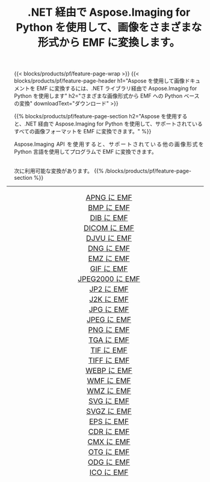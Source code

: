 ﻿---
title: .NET 経由で Aspose.Imaging for Python を使用して、画像をさまざまな形式から EMF に変換します。 
weight: 3920
url: /ja/python-net/conversion/to/emf 
lang: ja
langdirlevel: 2
locales: zh-hans,ja,it,ru,de,es,fr,nl,id,lt,pl,pt,vi,tr,ko,zh-hant,ar,hi,th,sv,cs,uk,he
description: .NET ライブラリ経由で Aspose.Imaging for Python を使用して、さまざまな形式から EMF に変換できます。
---

{{< blocks/products/pf/feature-page-wrap >}}
{{< blocks/products/pf/feature-page-header h1="Aspose を使用して画像ドキュメントを EMF に変換するには、.NET ライブラリ経由で Aspose.Imaging for Python を使用します" h2="さまざまな画像形式から EMF への Python ベースの変換" downloadText="ダウンロード" >}}


{{% blocks/products/pf/feature-page-section  h2="Aspose を使用すると、.NET 経由で Aspose.Imaging for Python を使用して、サポートされているすべての画像フォーマットを EMF に変換できます。" %}}
<p align=justify>Aspose.Imaging API を使用すると、サポートされている他の画像形式を Python 言語を使用してプログラムで EMF に変換できます。</p>
<br/>
次に利用可能な変換があります。
{{% /blocks/products/pf/feature-page-section %}}
<div class="container-fluid productfamilypage bg-gray">
    <div class="convertypes bg-gray agp-content section">
        <div class="container">
		<hr style="margin-left:-20px;"/>
		<div class="row other-converters" style="gap: 10px;font-size: 19px;text-align:center;">
		    <div class='col-md-2 other-converter remove-lp remove-rp'><a href="/imaging/ja/python-net/conversion/apng-to-emf" style="padding:15px;">APNG に EMF</a></div>
<div class='col-md-2 other-converter remove-lp remove-rp'><a href="/imaging/ja/python-net/conversion/bmp-to-emf" style="padding:15px;">BMP に EMF</a></div>
<div class='col-md-2 other-converter remove-lp remove-rp'><a href="/imaging/ja/python-net/conversion/dib-to-emf" style="padding:15px;">DIB に EMF</a></div>
<div class='col-md-2 other-converter remove-lp remove-rp'><a href="/imaging/ja/python-net/conversion/dicom-to-emf" style="padding:15px;">DICOM に EMF</a></div>
<div class='col-md-2 other-converter remove-lp remove-rp'><a href="/imaging/ja/python-net/conversion/djvu-to-emf" style="padding:15px;">DJVU に EMF</a></div>
<div class='col-md-2 other-converter remove-lp remove-rp'><a href="/imaging/ja/python-net/conversion/dng-to-emf" style="padding:15px;">DNG に EMF</a></div>
<div class='col-md-2 other-converter remove-lp remove-rp'><a href="/imaging/ja/python-net/conversion/emz-to-emf" style="padding:15px;">EMZ に EMF</a></div>
<div class='col-md-2 other-converter remove-lp remove-rp'><a href="/imaging/ja/python-net/conversion/gif-to-emf" style="padding:15px;">GIF に EMF</a></div>
<div class='col-md-2 other-converter remove-lp remove-rp'><a href="/imaging/ja/python-net/conversion/jpeg2000-to-emf" style="padding:15px;">JPEG2000 に EMF</a></div>
<div class='col-md-2 other-converter remove-lp remove-rp'><a href="/imaging/ja/python-net/conversion/jp2-to-emf" style="padding:15px;">JP2 に EMF</a></div>
<div class='col-md-2 other-converter remove-lp remove-rp'><a href="/imaging/ja/python-net/conversion/j2k-to-emf" style="padding:15px;">J2K に EMF</a></div>
<div class='col-md-2 other-converter remove-lp remove-rp'><a href="/imaging/ja/python-net/conversion/jpg-to-emf" style="padding:15px;">JPG に EMF</a></div>
<div class='col-md-2 other-converter remove-lp remove-rp'><a href="/imaging/ja/python-net/conversion/jpeg-to-emf" style="padding:15px;">JPEG に EMF</a></div>
<div class='col-md-2 other-converter remove-lp remove-rp'><a href="/imaging/ja/python-net/conversion/png-to-emf" style="padding:15px;">PNG に EMF</a></div>
<div class='col-md-2 other-converter remove-lp remove-rp'><a href="/imaging/ja/python-net/conversion/tga-to-emf" style="padding:15px;">TGA に EMF</a></div>
<div class='col-md-2 other-converter remove-lp remove-rp'><a href="/imaging/ja/python-net/conversion/tif-to-emf" style="padding:15px;">TIF に EMF</a></div>
<div class='col-md-2 other-converter remove-lp remove-rp'><a href="/imaging/ja/python-net/conversion/tiff-to-emf" style="padding:15px;">TIFF に EMF</a></div>
<div class='col-md-2 other-converter remove-lp remove-rp'><a href="/imaging/ja/python-net/conversion/webp-to-emf" style="padding:15px;">WEBP に EMF</a></div>
<div class='col-md-2 other-converter remove-lp remove-rp'><a href="/imaging/ja/python-net/conversion/wmf-to-emf" style="padding:15px;">WMF に EMF</a></div>
<div class='col-md-2 other-converter remove-lp remove-rp'><a href="/imaging/ja/python-net/conversion/wmz-to-emf" style="padding:15px;">WMZ に EMF</a></div>
<div class='col-md-2 other-converter remove-lp remove-rp'><a href="/imaging/ja/python-net/conversion/svg-to-emf" style="padding:15px;">SVG に EMF</a></div>
<div class='col-md-2 other-converter remove-lp remove-rp'><a href="/imaging/ja/python-net/conversion/svgz-to-emf" style="padding:15px;">SVGZ に EMF</a></div>
<div class='col-md-2 other-converter remove-lp remove-rp'><a href="/imaging/ja/python-net/conversion/eps-to-emf" style="padding:15px;">EPS に EMF</a></div>
<div class='col-md-2 other-converter remove-lp remove-rp'><a href="/imaging/ja/python-net/conversion/cdr-to-emf" style="padding:15px;">CDR に EMF</a></div>
<div class='col-md-2 other-converter remove-lp remove-rp'><a href="/imaging/ja/python-net/conversion/cmx-to-emf" style="padding:15px;">CMX に EMF</a></div>
<div class='col-md-2 other-converter remove-lp remove-rp'><a href="/imaging/ja/python-net/conversion/otg-to-emf" style="padding:15px;">OTG に EMF</a></div>
<div class='col-md-2 other-converter remove-lp remove-rp'><a href="/imaging/ja/python-net/conversion/odg-to-emf" style="padding:15px;">ODG に EMF</a></div>
<div class='col-md-2 other-converter remove-lp remove-rp'><a href="/imaging/ja/python-net/conversion/ico-to-emf" style="padding:15px;">ICO に EMF</a></div>
                </div>
        </div>
    </div>
</div>
<br/>

